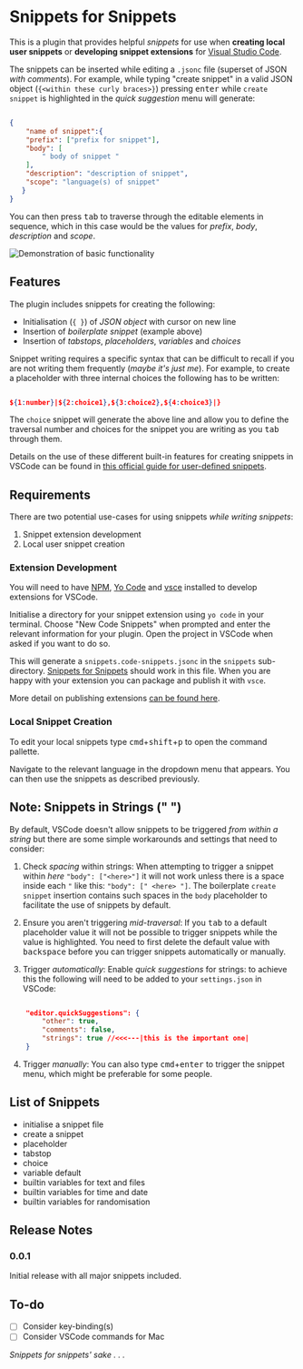 # Snippets for Snippets

This is a plugin that provides helpful *snippets* for use when **creating local user snippets** or **developing snippet extensions** for [Visual Studio Code](https://code.visualstudio.com/).

The snippets can be inserted while editing a `.jsonc` file (superset of JSON *with comments*). For example, while typing "create snippet" in a valid JSON object (`{<within these curly braces>}`) pressing <kbd>enter</kbd> while `create snippet` is highlighted in the *quick suggestion* menu will generate:

```json

{
    "name of snippet":{
    "prefix": ["prefix for snippet"],
    "body": [
        " body of snippet "
    ],
    "description": "description of snippet",
    "scope": "language(s) of snippet"
   }
}


```

You can then press <kbd>tab</kbd> to traverse through the editable elements in sequence, which in this case would be the values for *prefix*, *body*, *description* and *scope*.

![Demonstration of basic functionality](images\demo1.gif)

## Features

The plugin includes snippets for creating the following:

- Initialisation (`{ }`) of *JSON object* with cursor on new line
- Insertion of *boilerplate snippet* (example above)
- Insertion of *tabstops*, *placeholders*, *variables* and *choices*

Snippet writing requires a specific syntax that can be difficult to recall if you are not writing them frequently (*maybe it's just me*). For example, to create a placeholder with three internal choices the following has to be written:

```json

${1:number}|${2:choice1},${3:choice2},${4:choice3}|}

```

The `choice` snippet will generate the above line and allow you to define the traversal number and choices for the snippet you are writing as you <kbd>tab</kbd> through them.

Details on the use of these different built-in features for creating snippets in VSCode can be found in [this official guide for user-defined snippets](https://code.visualstudio.com/docs/editor/userdefinedsnippets).

## Requirements

There are two potential use-cases for using snippets *while writing snippets*:

1. Snippet extension development
2. Local user snippet creation

### Extension Development

You will need to have [NPM](https://nodejs.org/en/), [Yo Code](https://vscode-docs.readthedocs.io/en/stable/tools/yocode/) and [vsce](https://code.visualstudio.com/api/working-with-extensions/publishing-extension#vsce) installed to develop extensions for VSCode.

Initialise a directory for your snippet extension using `yo code` in your terminal. Choose "New Code Snippets" when prompted and enter the relevant information for your plugin. Open the project in VSCode when asked if you want to do so.

This will generate a `snippets.code-snippets.jsonc` in the `snippets` sub-directory. [Snippets for Snippets](https://github.com/edibotopic/snippets-for-snippets) should work in this file. When you are happy with your extension you can package and publish it with `vsce`.

More detail on publishing extensions [can be found here](https://code.visualstudio.com/api/working-with-extensions/publishing-extension).

### Local Snippet Creation

To edit your local snippets type <kbd>cmd</kbd>+<kbd>shift</kbd>+<kbd>p</kbd> to open the command pallette.

Navigate to the relevant language in the dropdown menu that appears. You can then use the snippets as described previously.

## Note: Snippets in Strings (" ")

By default, VSCode doesn't allow snippets to be triggered *from within a string* but there are some simple workarounds and settings that need to consider:

1. Check *spacing* within strings: When attempting to trigger a snippet within *here* `"body": ["<here>"]` it will not work unless there is a space inside each `"` like this: `"body": [" <here> "]`. The boilerplate `create snippet` insertion contains such spaces in the `body` placeholder to facilitate the use of snippets by default.
&nbsp;

2. Ensure you aren't triggering *mid-traversal*: If you <kbd>tab</kbd> to a default placeholder value it will not be possible to trigger snippets while the value is highlighted. You need to first delete the default value with <kbd>backspace</kbd> before you can trigger snippets automatically or manually.
&nbsp;

3. Trigger *automatically*: Enable *quick suggestions* for strings: to achieve this the following will need to be added to your `settings.json` in VSCode:

```json

    "editor.quickSuggestions": {
        "other": true,
        "comments": false,
        "strings": true //<<<---|this is the important one|
    }

```

4. Trigger *manually*: You can also type <kbd>cmd</kbd>+<kbd>enter</kbd> to trigger the snippet menu, which might be preferable for some people.

## List of Snippets

- initialise a snippet file
- create a snippet
- placeholder
- tabstop
- choice
- variable default
- builtin variables for text and files
- builtin variables for time and date
- builtin variables for randomisation

## Release Notes

### 0.0.1

Initial release with all major snippets included.

## To-do

- [ ] Consider key-binding(s)
- [ ] Consider VSCode commands for Mac

*Snippets for snippets' sake . . .*
